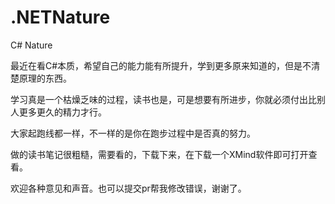 # .NETNature
C# Nature

最近在看C#本质，希望自己的能力能有所提升，学到更多原来知道的，但是不清楚原理的东西。

学习真是一个枯燥乏味的过程，读书也是，可是想要有所进步，你就必须付出比别人更多更久的精力才行。

大家起跑线都一样，不一样的是你在跑步过程中是否真的努力。

做的读书笔记很粗糙，需要看的，下载下来，在下载一个XMind软件即可打开查看。

欢迎各种意见和声音。也可以提交pr帮我修改错误，谢谢了。
